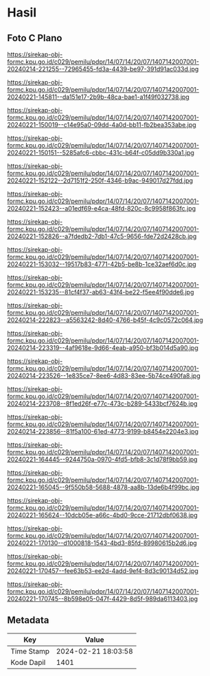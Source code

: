 # Hasil

## Foto C Plano

https://sirekap-obj-formc.kpu.go.id/c029/pemilu/pdpr/14/07/14/20/07/1407142007001-20240214-221255--72965455-fd3a-4439-be97-391d91ac033d.jpg

https://sirekap-obj-formc.kpu.go.id/c029/pemilu/pdpr/14/07/14/20/07/1407142007001-20240221-145811--da151e17-2b9b-48ca-bae1-a1f49f032738.jpg

https://sirekap-obj-formc.kpu.go.id/c029/pemilu/pdpr/14/07/14/20/07/1407142007001-20240221-150019--c14e95a0-09dd-4a0d-bb11-fb2bea353abe.jpg

https://sirekap-obj-formc.kpu.go.id/c029/pemilu/pdpr/14/07/14/20/07/1407142007001-20240221-150151--5285afc6-cbbc-431c-b64f-c05dd9b330a1.jpg

https://sirekap-obj-formc.kpu.go.id/c029/pemilu/pdpr/14/07/14/20/07/1407142007001-20240221-152122--2d7151f2-250f-4346-b9ac-949017d27fdd.jpg

https://sirekap-obj-formc.kpu.go.id/c029/pemilu/pdpr/14/07/14/20/07/1407142007001-20240221-152423--a01edf69-e4ca-48fd-820c-8c9958f863fc.jpg

https://sirekap-obj-formc.kpu.go.id/c029/pemilu/pdpr/14/07/14/20/07/1407142007001-20240221-152826--a7fdedb2-7db1-47c5-9656-fde72d2428cb.jpg

https://sirekap-obj-formc.kpu.go.id/c029/pemilu/pdpr/14/07/14/20/07/1407142007001-20240221-153032--19517b83-4771-42b5-be8b-1ce32aef6d0c.jpg

https://sirekap-obj-formc.kpu.go.id/c029/pemilu/pdpr/14/07/14/20/07/1407142007001-20240221-153235--81cf4f37-ab63-43f4-be22-f5ee4f90dde6.jpg

https://sirekap-obj-formc.kpu.go.id/c029/pemilu/pdpr/14/07/14/20/07/1407142007001-20240214-222823--a5563242-8d40-4766-b45f-4c9c0572c064.jpg

https://sirekap-obj-formc.kpu.go.id/c029/pemilu/pdpr/14/07/14/20/07/1407142007001-20240214-223319--4af9618e-9d66-4eab-a950-bf3b014d5a90.jpg

https://sirekap-obj-formc.kpu.go.id/c029/pemilu/pdpr/14/07/14/20/07/1407142007001-20240214-223526--1e835ce7-8ee6-4d83-83ee-5b74ce490fa8.jpg

https://sirekap-obj-formc.kpu.go.id/c029/pemilu/pdpr/14/07/14/20/07/1407142007001-20240214-223708--8f1ed26f-e77c-473c-b289-5433bcf7624b.jpg

https://sirekap-obj-formc.kpu.go.id/c029/pemilu/pdpr/14/07/14/20/07/1407142007001-20240214-223856--81f5a100-61ed-4773-9199-b8454e2204e3.jpg

https://sirekap-obj-formc.kpu.go.id/c029/pemilu/pdpr/14/07/14/20/07/1407142007001-20240221-164445--9244750a-0970-4fd5-bfb8-3c1d78f9bb59.jpg

https://sirekap-obj-formc.kpu.go.id/c029/pemilu/pdpr/14/07/14/20/07/1407142007001-20240221-165045--9f550b58-5688-4878-aa8b-13de6b4f99bc.jpg

https://sirekap-obj-formc.kpu.go.id/c029/pemilu/pdpr/14/07/14/20/07/1407142007001-20240221-165624--10dcb05e-a66c-4bd0-9cce-21712dbf0638.jpg

https://sirekap-obj-formc.kpu.go.id/c029/pemilu/pdpr/14/07/14/20/07/1407142007001-20240221-170130--d1000818-1543-4bd3-85fd-89980615b2d6.jpg

https://sirekap-obj-formc.kpu.go.id/c029/pemilu/pdpr/14/07/14/20/07/1407142007001-20240221-170457--fee63b53-ee2d-4add-9ef4-8d3c90134d52.jpg

https://sirekap-obj-formc.kpu.go.id/c029/pemilu/pdpr/14/07/14/20/07/1407142007001-20240221-170745--8b598e05-047f-4429-8d5f-989da6113403.jpg


## Metadata

| Key        | Value               |
| ---------- | ------------------- |
| Time Stamp | 2024-02-21 18:03:58 |
| Kode Dapil | 1401                |



